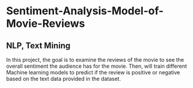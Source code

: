 # Sentiment-Analysis-Model-of-Movie-Reviews
## NLP, Text Mining

In this project, the goal is to examine the reviews of the movie to see the overall sentiment the audience has for the movie. Then, will train different Machine learning models to predict if the review is positive or negative based on the text data provided in the dataset.
